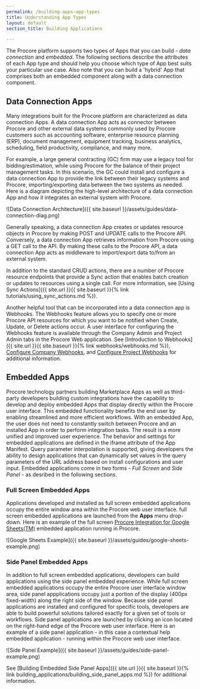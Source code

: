 ```yaml
---
permalink: /building-apps-app-types
title: Understanding App Types
layout: default
section_title: Building Applications

---
```


The Procore platform supports two types of Apps that you can build - _data connection_ and _embedded_.
The following sections describe the attributes of each App type and should help you choose which type of App best suits your particular use case.
Also note that you can build a 'hybrid' App that comprises both an embedded component along with a data connection component.

## Data Connection Apps

Many integrations built for the Procore platform are characterized as data connection Apps.
A data connection App acts as connector between Procore and other external data systems commonly used by Procore customers such as accounting software, enterprise resource planning (ERP), document management, equipment tracking, business analytics, scheduling, field productivity, compliance, and many more.

For example, a large general contracting (GC) firm may use a legacy tool for bidding/estimation, while using Procore for the balance of their project management tasks.
In this scenario, the GC could install and configure a data connection App to provide the link between their legacy systems and Procore, importing/exporting data between the two systems as needed.
Here is a diagram depicting the high-level architecture of a data connection App and how it integrates an external system with Procore.

![Data Connection Architecture]({{ site.baseurl }}/assets/guides/data-connection-diag.png)

Generally speaking, a data connection App creates or updates resource objects in Procore by making POST and UPDATE calls to the Procore API.
Conversely, a data connection App retrieves information from Procore using a GET call to the API.
By making these calls to the Procore API, a data connection App acts as middleware to import/export data to/from an external system.

In addition to the standard CRUD actions, there are a number of Procore resource endpoints that provide a Sync action that enables batch creation or updates to resources using a single call.
For more information, see [Using Sync Actions]({{ site.url }}{{ site.baseurl }}{% link tutorials/using_sync_actions.md %}).

Another helpful tool that can be incorporated into a data connection app is Webhooks.
The Webhooks feature allows you to specify one or more Procore API resources for which you want to be notified when Create, Update, or Delete actions occur.
A user interface for configuring the Webhooks feature is available through the Company Admin and Project Admin tabs in the Procore Web application.
See [Introduction to Webhooks]({{ site.url }}{{ site.baseurl }}{% link webhooks/webhooks.md %}), [Configure Company Webhooks](https://support.procore.com/products/online/user-guide/company-level/admin/tutorials/configure-company-webhooks), and [Configure Project Webhooks](https://support.procore.com/products/online/user-guide/project-level/admin/tutorials/configure-webhooks) for additional information.

## Embedded Apps

Procore technology partners building Marketplace Apps as well as third-party developers building custom integrations have the capability to develop and deploy embedded Apps that display directly within the Procore user interface.
This embedded functionality benefits the end user by enabling streamlined and more efficient workflows.
With an embedded App, the user does not need to constantly switch between Procore and an installed App in order to perform integration tasks.
The result is a more unified and improved user experience.
The behavior and settings for embedded applications are defined in the iframe attribute of the App Manifest.
Query parameter interpolation is supported, giving developers the ability to design applications that can dynamically set values in the query parameters of the URL address based on install configurations and user input.
Embedded applications come in two forms - _Full Screen_ and _Side Panel_ - as desribed in the following sections.

### Full Screen Embedded Apps

Applications developed and installed as full screen embedded applications occupy the entire window area within the Procore web user interface.
full screen embedded applications are launched from the **Apps** menu drop-down.
Here is an example of the full screen [Procore Integration for Google Sheets(TM)](https://marketplace.procore.com/apps/procore-integration-for-google-sheets) embedded application running in Procore.

![Google Sheets Example]({{ site.baseurl }}/assets/guides/google-sheets-example.png)

### Side Panel Embedded Apps

In addition to full screen embedded applications, developers can build applications using the side panel embedded experience.
While full screen embedded applications occupy the entire Procore user interface window area, side panel appplications occupy just a portion of the display (400px fixed-width) along the right side of the window.
Because side panel applications are installed and configured for specific tools, developers are able to build powerful solutions tailored exactly for a given set of tools or workflows.
Side panel applications are launched by clicking an icon located on the right-hand edge of the Procore web user interface.
Here is an example of a side panel application - in this case a contextual help embedded application - running within the Procore web user interface.

![Side Panel Example]({{ site.baseurl }}/assets/guides/side-panel-example.png)

See [Building Embedded Side Panel Apps]({{ site.url }}{{ site.baseurl }}{% link building_applications/building_side_panel_apps.md %}) for additional information.
